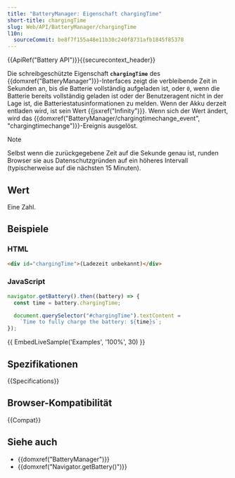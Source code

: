 ```yaml
---
title: "BatteryManager: Eigenschaft chargingTime"
short-title: chargingTime
slug: Web/API/BatteryManager/chargingTime
l10n:
  sourceCommit: be8f7f155a48e11b30c240f8731afb1845f85378
---
```


{{ApiRef("Battery API")}}{{securecontext_header}}

Die schreibgeschützte Eigenschaft **`chargingTime`** des {{domxref("BatteryManager")}}-Interfaces zeigt die verbleibende Zeit in Sekunden an, bis die Batterie vollständig aufgeladen ist, oder `0`, wenn die Batterie bereits vollständig geladen ist oder der Benutzeragent nicht in der Lage ist, die Batteriestatusinformationen zu melden. Wenn der Akku derzeit entladen wird, ist sein Wert {{jsxref("Infinity")}}. Wenn sich der Wert ändert, wird das {{domxref("BatteryManager/chargingtimechange_event", "chargingtimechange")}}-Ereignis ausgelöst.

> [!NOTE]
> Selbst wenn die zurückgegebene Zeit auf die Sekunde genau ist,
> runden Browser sie aus Datenschutzgründen auf ein höheres Intervall
> (typischerweise auf die nächsten 15 Minuten).

## Wert

Eine Zahl.

## Beispiele

### HTML

```html
<div id="chargingTime">(Ladezeit unbekannt)</div>
```

### JavaScript

```js
navigator.getBattery().then((battery) => {
  const time = battery.chargingTime;

  document.querySelector("#chargingTime").textContent =
    `Time to fully charge the battery: ${time}s`;
});
```

{{ EmbedLiveSample('Examples', '100%', 30) }}

## Spezifikationen

{{Specifications}}

## Browser-Kompatibilität

{{Compat}}

## Siehe auch

- {{domxref("BatteryManager")}}
- {{domxref("Navigator.getBattery()")}}
